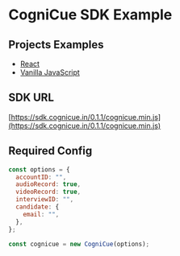 # CogniCue SDK Example

## Projects Examples

- [React](./examples/react-app/)
- [Vanilla JavaScript](./examples/vanilla-js/)

## SDK URL

[https://sdk.cognicue.in/0.1.1/cognicue.min.js](https://sdk.cognicue.in/0.1.1/cognicue.min.js)

## Required Config

```javascript
const options = {
  accountID: "",
  audioRecord: true,
  videoRecord: true,
  interviewID: "",
  candidate: {
    email: "",
  },
};

const cognicue = new CogniCue(options);
```
